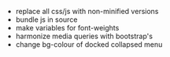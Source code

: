 - replace all css/js with non-minified versions
- bundle js in source
- make variables for font-weights
- harmonize media queries with bootstrap's
- change bg-colour of docked collapsed menu 